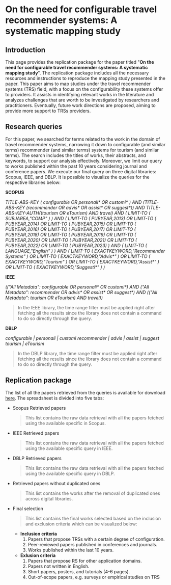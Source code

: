 On the need for configurable travel recommender systems:  A systematic mapping study
=====================================================================================

Introduction
------------

This page provides the replication package for the paper titled "**On the need for configurable travel recommender systems: A systematic mapping study**". The replication package includes all the necessary resources and instructions to reproduce the mapping study presented in the paper. This paper aims to map studies under the travel recommender systems (TRS) field, with a focus on the configurability these systems offer to providers. It assists in identifying relevant works in the literature and analyzes challenges that are worth to be investigated by researchers and practitioners. Eventually, future work directions are proposed, aiming to provide more support to TRSs providers.

Research queries
----------------

For this paper, we searched for terms related to the work in the domain of travel recommender systems, narrowing it down to configurable (and similar terms) recommender (and similar terms) systems for tourism (and similar terms). The search includes the titles of works, their abstracts, and keywords, to support our analysis effectively. Moreover, we limit our query to works published within the past 10 years considering journal and conference papers. We execute our final query on three digital libraries: Scopus, IEEE, and DBLP. It is possible to visualize the queries for the respective libraries below:

**SCOPUS**

*TITLE-ABS-KEY ( configurable OR personali\* OR customi\* ) AND (TITLE-ABS-KEY (recommender OR advis\* OR assist\* OR suggest\*)) AND TITLE-ABS-KEY-AUTH((tourism OR eTourism) AND travel) AND ( LIMIT-TO ( SUBJAREA,"COMP" ) ) AND ( LIMIT-TO ( PUBYEAR,2013) OR LIMIT-TO ( PUBYEAR,2014) OR LIMIT-TO ( PUBYEAR,2015) OR LIMIT-TO ( PUBYEAR,2016) OR LIMIT-TO ( PUBYEAR,2017) OR LIMIT-TO ( PUBYEAR,2018) OR LIMIT-TO ( PUBYEAR,2019) OR LIMIT-TO ( PUBYEAR,2020) OR LIMIT-TO ( PUBYEAR,2021) OR LIMIT-TO ( PUBYEAR,2022) OR LIMIT-TO ( PUBYEAR,2023) ) AND ( LIMIT-TO ( LANGUAGE,"English" ) ) AND ( LIMIT-TO ( EXACTKEYWORD,"Recommender Systems" ) OR LIMIT-TO ( EXACTKEYWORD,"Advis\*" ) OR LIMIT-TO ( EXACTKEYWORD,"Tourism" ) OR LIMIT-TO ( EXACTKEYWORD,"Assist\*" ) OR LIMIT-TO ( EXACTKEYWORD,"Suggesti\*" ) )*

**IEEE**

*(("All Metadata": configurable OR personali\* OR customi\*) AND ("All Metadata": recommender OR advis\* OR assist\* OR suggest\*) AND (("All Metadata": tourism OR eTourism) AND travel))*
> In the IEEE library, the time range filter must be applied right after fetching all the results since the library does not contain a command to do so directly through the query.

**DBLP**

*configurable | personali | customi recommender | advis | assist | suggest tourism | eTourism*
> In the DBLP library, the time range filter must be applied right after fetching all the results since the library does not contain a command to do so directly through the query.

Replication package
-------------------

The list of all the papers retrieved from the queries is available for download <a href="https://docs.google.com/spreadsheets/d/e/2PACX-1vRWkRdxScQJKkOmaO5X05JCfUnNe8Smzw0RmVP9oBqki2GUTANdo0IjQNiCXTY0D4XNmi2JP6vZgDSs/pub?output=xlsx" title="Download" download>here</a>. The spreadsheet is divided into five tabs:

- Scopus Retrieved papers
  > This list contains the raw data retrieval with all the papers fetched using the available specific in Scopus.
- IEEE Retrieved papers
  > This list contains the raw data retrieval with all the papers fetched using the available specific query in IEEE.
- DBLP Retrieved papers
  > This list contains the raw data retrieval with all the papers fetched using the available specific query in DBLP.
- Retrieved papers without duplicated ones
  > This list contains the works after the removal of duplicated ones across digital libraries.
- Final selection
  > This list contains the final works selected based on the inclusion and exclusion criteria which can be visualized below:
    - **Inclusion criteria**
      1. Papers that propose TRSs with a certain degree of configuration.
      2. Peer-reviewed papers published in conferences and journals.
      3. Works published within the last 10 years.
    - **Exlusion criteria**
      1. Papers that propose RS for other application domains.
      2. Papers not written in English.
      3. Short papers, posters, and tutorials (4-6 pages).
      4. Out-of-scope papers, e.g. surveys or empirical studies on TRS
